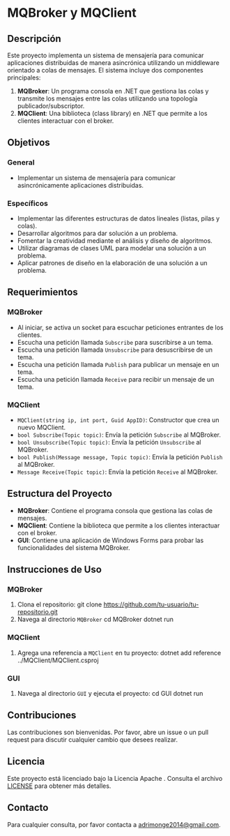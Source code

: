 # MQBroker y MQClient

## Descripción

Este proyecto implementa un sistema de mensajería para comunicar aplicaciones distribuidas de manera asincrónica utilizando un middleware orientado a colas de mensajes. El sistema incluye dos componentes principales:

1. **MQBroker**: Un programa consola en .NET que gestiona las colas y transmite los mensajes entre las colas utilizando una topología publicador/subscriptor.
2. **MQClient**: Una biblioteca (class library) en .NET que permite a los clientes interactuar con el broker.

## Objetivos

### General
- Implementar un sistema de mensajería para comunicar asincrónicamente aplicaciones distribuidas.

### Específicos
- Implementar las diferentes estructuras de datos lineales (listas, pilas y colas).
- Desarrollar algoritmos para dar solución a un problema.
- Fomentar la creatividad mediante el análisis y diseño de algoritmos.
- Utilizar diagramas de clases UML para modelar una solución a un problema.
- Aplicar patrones de diseño en la elaboración de una solución a un problema.

## Requerimientos

### MQBroker
- Al iniciar, se activa un socket para escuchar peticiones entrantes de los clientes.
- Escucha una petición llamada `Subscribe` para suscribirse a un tema.
- Escucha una petición llamada `Unsubscribe` para desuscribirse de un tema.
- Escucha una petición llamada `Publish` para publicar un mensaje en un tema.
- Escucha una petición llamada `Receive` para recibir un mensaje de un tema.

### MQClient
- `MQClient(string ip, int port, Guid AppID)`: Constructor que crea un nuevo MQClient.
- `bool Subscribe(Topic topic)`: Envía la petición `Subscribe` al MQBroker.
- `bool Unsubscribe(Topic topic)`: Envía la petición `Unsubscribe` al MQBroker.
- `bool Publish(Message message, Topic topic)`: Envía la petición `Publish` al MQBroker.
- `Message Receive(Topic topic)`: Envía la petición `Receive` al MQBroker.

## Estructura del Proyecto

- **MQBroker**: Contiene el programa consola que gestiona las colas de mensajes.
- **MQClient**: Contiene la biblioteca que permite a los clientes interactuar con el broker.
- **GUI**: Contiene una aplicación de Windows Forms para probar las funcionalidades del sistema MQBroker.

## Instrucciones de Uso

### MQBroker

1. Clona el repositorio: git clone https://github.com/tu-usuario/tu-repositorio.git
2. Navega al directorio `MQBroker` cd MQBroker dotnet run

### MQClient

1. Agrega una referencia a `MQClient` en tu proyecto: dotnet add reference ../MQClient/MQClient.csproj

### GUI

1. Navega al directorio `GUI` y ejecuta el proyecto: cd GUI dotnet run


## Contribuciones

Las contribuciones son bienvenidas. Por favor, abre un issue o un pull request para discutir cualquier cambio que desees realizar.

## Licencia

Este proyecto está licenciado bajo la Licencia Apache . Consulta el archivo [LICENSE](LICENSE) para obtener más detalles.

## Contacto

Para cualquier consulta, por favor contacta a [adrimonge2014@gmail.com](mailto:adrimonge2014@gmail.com).

   
   
